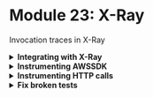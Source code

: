 # Module 23: X-Ray

Invocation traces in X-Ray

<details>
<summary><b>Integrating with X-Ray</b></summary><p>

1. In the `serverless.yml` under the `provider` section, add the following:

```yml
tracing:
  apiGateway: true
  lambda: true
```

**NOTE** this should align with `name`, `runtime` and `environment`.

2. Add the following back to the `provider` section:

```yml
iamRoleStatements:
  - Effect: Allow
    Action:
      - "xray:PutTraceSegments"
      - "xray:PutTelemetryRecords"
    Resource: "*"
```

**IMPORTANT** this should be aligned with `provider.tracing` and `provider.environment`. e.g.

```yml
provider:
  name: aws
  runtime: nodejs12.x
  stage: dev
  environment:
    ...
  tracing:
    apiGateway: true
    lambda: true
  iamRoleStatements:
    - Effect: Allow
      Action:
        - "xray:PutTraceSegments"
        - "xray:PutTelemetryRecords"
      Resource: "*"
```

This enables X-Ray tracing for all the functions in this project. Normally, when you enable X-Ray tracing in the `provider.tracing` the Serverless framework would add these permissions for you automatically. However, since we're using the `serverless-iam-roles-per-function`, these additional permissions are not passed along...

So far, the best workaround I have found, short of fixing the plugin to do it automatically, is to add this blob back to the `provider` section and tell the plugin to inherit these shared permissions in each function's IAM role.

To do that, we need the functions to inherit the permissions from this default IAM role.

3. Modify `serverless.yml` to add the following to the `custom` section

```yml
serverless-iam-roles-per-function:
  defaultInherit: true
```

This is courtesy of the `serverless-iam-roles-per-function` plugin, and tells the per-function roles to inherit these common permissions.

4. Deploy the project

`npx sls deploy`

5. Load up the landing page, and place an order. Then head to the X-Ray console and see what you get.

![](/images/mod23-001.png)

![](/images/mod23-002.png)

![](/images/mod23-003.png)

As you can see, you get some useful bits of information. However, if I were to debug performance issues of, say, the `get-restaurants` function, I need to see how long the call to DynamoDB took, that's completely missing right now.

To make our traces more useful, we need to capture more information about what our functions are doing. To do that, we need more instrumentation.

</p></details>

<details>
<summary><b>Instrumenting AWSSDK</b></summary><p>

At the moment we're not getting a lot of value out of X-Ray. We can get much more information about what's happening in our code if we instrument the various steps.

To begin with, we can instrument the AWS SDK so we track how long calls to DynamoDB and SNS takes in the traces.

1. Install `aws-xray-sdk-core` as dependency

`npm install --save aws-xray-sdk-core`

2. Modify `functions/get-restaurants.js` and replace 

```js
const dynamodb = new DocumentClient()
``` 

with the following

```javascript
const dynamodb = new DocumentClient()
const XRay = require('aws-xray-sdk-core')
XRay.captureAWSClient(dynamodb.service)
```

This instruments the DynamoDB client, so that it will emit additional trace segments so you can see how long the DynamoDB `Scan` operation took in the `get-restaurants` function.

![](/images/mod23-004.png)

3. Repeat step 2 for `functions/search-restaurants.js`

4. Open `functions/notify-restaurant.js`

and replace 

```js
const eventBridge = new EventBridge()
```

with the following

```javascript
const XRay = require('aws-xray-sdk-core')
const eventBridge = XRay.captureAWSClient(new EventBridge())
```

and then replace 

```js
const sns = new SNS()
```

with the following

```js
const sns = XRay.captureAWSClient(new SNS())
```

This allows us to trace the calls to SNS and EventBridge in the `notify-restaurant` function.

![](/images/mod23-005.png)

5. Repeat step 4 for `functions/place-order.js` (minus the SNS step since it doesn't need the SNS client).

6. Deploy the project

`npx sls deploy`

7. Load up the landing page, and place an order. Then head to the X-Ray console and see what you get now.

If you look at a few of the traces for just the `get-restaurants` function, which you can do by going back to the traces view (and make sure the search box is empty).

Click the link for the `/restaurants` URL:

![](/images/mod23-006.png)

This should add the filter for the `/restaurants` path, and show you only the traces for the `get-restaurants` function.

![](/images/mod23-007.png)

If you open a few of these traces, you might notice that the DynamoDB requests take somewhere between 30-80ms. That's an awful long time considering that DynamoDB averages single-digit latency. Most of that time is setting up the HTTPs connection, which unfortunately, is not reused by default by the Node.js AWS SDK (soon to be set as default in v3)!

More details about this [here](https://theburningmonk.com/2019/02/lambda-optimization-tip-enable-http-keep-alive/).

8. Now, let's apply the **single most effective performance optimize** for a Node.js function :-)

Open `serverless.yml` and add the following environment variable to `provider.environment`:

```yml
AWS_NODEJS_CONNECTION_REUSE_ENABLED: 1
```

and redeploy

`npx sls deploy`

9. Reload the homepage a couple of times, and look at the traces for the `get-restaurants` function. Notice how much faster the subsequent invocations are! The effects are additive too, as every single request through the AWS SDK required HTTPs handshake...

</p></details>

<details>
<summary><b>Instrumenting HTTP calls</b></summary><p>

We can get even more value if we could see the traces for `get-index` function and the corresponding trace for the `get-restaurants` function in one screen.

![](/images/mod23-008.png)

Then it's proper distributed tracing! It's not very helpful if you're restricted to only what happens inside one function.

Fortunately, you can instrument the built-in `https` module with the X-Ray SDK, unfortunately, you have to use it instead of other HTTP clients..

1. Modify `functions/get-index.js` and add the following to the **top of the file**

```javascript
const AWSXRay = require('aws-xray-sdk-core')
AWSXRay.captureHTTPsGlobal(require('https'))
```

2. Deploy the project

`npx sls deploy`

3. Load up the landing page, and place an order. Then head to the X-Ray console and now you can see the traces for `get-index` and `get-restaurants` function in one place.

</p></details>

<details>
<summary><b>Fix broken tests</b></summary><p>

If you run the integration tests now

`npm run test`

then you'll see the some tests are failing...

This is because the X-Ray SDK expects some context and root segment to be provided by the Lambda service's runtime. Which we won't have when running locally.

To fix this, we need to tell the X-Ray SDK to not crash when these contexts are missing, and log an error instead.

1. Modify `steps/init.js` to add this along with other environment variables (where we set the `AWS_ACCESS_KEY_ID`, `AWS_SECRET_ACCESS_KEY` and `AWS_REGION` environment variables, somewhere near there):

```js
process.env.AWS_XRAY_CONTEXT_MISSING = 'LOG_ERROR'
```

This stops the X-Ray SDK from erroring when it doesn't find the context

Rerun the integration tests, and the tests are passing, but with a lot of error messages...

```
 PASS  tests/test_cases/notify-restaurant.tests.js
 PASS  tests/test_cases/get-index.tests.js
  ● Console

    console.error node_modules/aws-xray-sdk-core/lib/logger.js:19
      2020-05-18 18:05:03.480 +02:00 [ERROR] Error: Failed to get the current sub/segment from the context.
          at Object.contextMissingLogError [as contextMissing] (/Users/yancui/SourceCode/workshops/prsls-online-may-2020-demo/node_modules/aws-xray-sdk-core/lib/context_utils.js:26:19)
          at Object.getSegment (/Users/yancui/SourceCode/workshops/prsls-online-may-2020-demo/node_modules/aws-xray-sdk-core/lib/context_utils.js:92:45)
          at Object.resolveSegment (/Users/yancui/SourceCode/workshops/prsls-online-may-2020-demo/node_modules/aws-xray-sdk-core/lib/context_utils.js:73:19)
          at captureOutgoingHTTPs (/Users/yancui/SourceCode/workshops/prsls-online-may-2020-demo/node_modules/aws-xray-sdk-core/lib/patchers/http_p.js:97:31)
          at Object.captureHTTPsRequest [as request] (/Users/yancui/SourceCode/workshops/prsls-online-may-2020-demo/node_modules/aws-xray-sdk-core/lib/patchers/http_p.js:185:12)
          at RedirectableRequest._performRequest (/Users/yancui/SourceCode/workshops/prsls-online-may-2020-demo/node_modules/follow-redirects/index.js:169:24)
          at new RedirectableRequest (/Users/yancui/SourceCode/workshops/prsls-online-may-2020-demo/node_modules/follow-redirects/index.js:66:8)
          at Object.wrappedProtocol.request (/Users/yancui/SourceCode/workshops/prsls-online-may-2020-demo/node_modules/follow-redirects/index.js:307:14)
          at dispatchHttpRequest (/Users/yancui/SourceCode/workshops/prsls-online-may-2020-demo/node_modules/axios/lib/adapters/http.js:179:25)
          at new Promise (<anonymous>)

 PASS  tests/test_cases/get-restaurants.tests.js
  ● Console

    console.error node_modules/aws-xray-sdk-core/lib/logger.js:19
      2020-05-18 18:05:04.259 +02:00 [ERROR] Error: Failed to get the current sub/segment from the context.
          at Object.contextMissingLogError [as contextMissing] (/Users/yancui/SourceCode/workshops/prsls-online-may-2020-demo/node_modules/aws-xray-sdk-core/lib/context_utils.js:26:19)
          at Object.getSegment (/Users/yancui/SourceCode/workshops/prsls-online-may-2020-demo/node_modules/aws-xray-sdk-core/lib/context_utils.js:92:45)
          at Object.resolveSegment (/Users/yancui/SourceCode/workshops/prsls-online-may-2020-demo/node_modules/aws-xray-sdk-core/lib/context_utils.js:73:19)
          at features.constructor.captureAWSRequest [as customRequestHandler] (/Users/yancui/SourceCode/workshops/prsls-online-may-2020-demo/node_modules/aws-xray-sdk-core/lib/patchers/aws_p.js:60:29)
          at features.constructor.addAllRequestListeners (/Users/yancui/SourceCode/workshops/prsls-online-may-2020-demo/node_modules/aws-sdk/lib/service.js:283:12)
          at features.constructor.makeRequest (/Users/yancui/SourceCode/workshops/prsls-online-may-2020-demo/node_modules/aws-sdk/lib/service.js:203:10)
          at features.constructor.svc.(anonymous function) [as scan] (/Users/yancui/SourceCode/workshops/prsls-online-may-2020-demo/node_modules/aws-sdk/lib/service.js:677:23)
          at DocumentClient.makeServiceRequest (/Users/yancui/SourceCode/workshops/prsls-online-may-2020-demo/node_modules/aws-sdk/lib/dynamodb/document_client.js:97:42)
          at DocumentClient.scan (/Users/yancui/SourceCode/workshops/prsls-online-may-2020-demo/node_modules/aws-sdk/lib/dynamodb/document_client.js:360:17)
          at getRestaurants (/Users/yancui/SourceCode/workshops/prsls-online-may-2020-demo/functions/get-restaurants.js:22:31)

 PASS  tests/test_cases/place-order.tests.js
 PASS  tests/test_cases/search-restaurants.tests.js
  ● Console

    console.info functions/search-restaurants.js:33
      this is a new secret
    console.error node_modules/aws-xray-sdk-core/lib/logger.js:19
      2020-05-18 18:05:05.715 +02:00 [ERROR] Error: Failed to get the current sub/segment from the context.
          at Object.contextMissingLogError [as contextMissing] (/Users/yancui/SourceCode/workshops/prsls-online-may-2020-demo/node_modules/aws-xray-sdk-core/lib/context_utils.js:26:19)
          at Object.getSegment (/Users/yancui/SourceCode/workshops/prsls-online-may-2020-demo/node_modules/aws-xray-sdk-core/lib/context_utils.js:92:45)
          at Object.resolveSegment (/Users/yancui/SourceCode/workshops/prsls-online-may-2020-demo/node_modules/aws-xray-sdk-core/lib/context_utils.js:73:19)
          at features.constructor.captureAWSRequest [as customRequestHandler] (/Users/yancui/SourceCode/workshops/prsls-online-may-2020-demo/node_modules/aws-xray-sdk-core/lib/patchers/aws_p.js:60:29)
          at features.constructor.addAllRequestListeners (/Users/yancui/SourceCode/workshops/prsls-online-may-2020-demo/node_modules/aws-sdk/lib/service.js:283:12)
          at features.constructor.makeRequest (/Users/yancui/SourceCode/workshops/prsls-online-may-2020-demo/node_modules/aws-sdk/lib/service.js:203:10)
          at features.constructor.svc.(anonymous function) [as scan] (/Users/yancui/SourceCode/workshops/prsls-online-may-2020-demo/node_modules/aws-sdk/lib/service.js:677:23)
          at DocumentClient.makeServiceRequest (/Users/yancui/SourceCode/workshops/prsls-online-may-2020-demo/node_modules/aws-sdk/lib/dynamodb/document_client.js:97:42)
          at DocumentClient.scan (/Users/yancui/SourceCode/workshops/prsls-online-may-2020-demo/node_modules/aws-sdk/lib/dynamodb/document_client.js:360:17)
          at findRestaurantsByTheme (/Users/yancui/SourceCode/workshops/prsls-online-may-2020-demo/functions/search-restaurants.js:25:31)


Test Suites: 5 passed, 5 total
Tests:       7 passed, 7 total
Snapshots:   0 total
Time:        4.24s
Ran all test suites.
```

2. One thing you could do, is to monkey-patch `console.error` with an anonymous mock function using `jest`. For example, in `steps/init.js`, and somewhere in the `init` function, add this one line:

```javascript
console.error = jest.fn()
```

3. Rerun the integration tests

`npm run test`

and see that all the tests should be passing now, and there're no a sea of error texts.

```
 PASS  tests/test_cases/notify-restaurant.tests.js
  ● Console

    console.debug node_modules/@dazn/lambda-powertools-logger/index.js:82
      {"message":"notified restaurant","orderId":"510dba15-69bd-582e-a82b-7caa168f32ae","restaurantName":"Fangtasia","awsRegion":"us-east-1","debug-log-enabled":"true","call-chain-length":1,"level":20,"sLevel":"DEBUG"}
    console.debug node_modules/@dazn/lambda-powertools-logger/index.js:82
      {"message":"published event to EventBridge","eventType":"restaurant_notified","busName":"order_events_dev","awsRegion":"us-east-1","debug-log-enabled":"true","call-chain-length":1,"level":20,"sLevel":"DEBUG"}

 PASS  tests/test_cases/get-index.tests.js
 PASS  tests/test_cases/get-restaurants.tests.js
 PASS  tests/test_cases/place-order.tests.js
 PASS  tests/test_cases/search-restaurants.tests.js
  ● Console

    console.info functions/search-restaurants.js:33
      this is a new secret
    console.debug node_modules/@dazn/lambda-powertools-logger/index.js:82
      {"message":"finding restaurants with theme...","count":"8","theme":"cartoon","awsRegion":"us-east-1","debug-log-enabled":"false","call-chain-length":1,"level":20,"sLevel":"DEBUG"}
    console.debug node_modules/@dazn/lambda-powertools-logger/index.js:82
      {"message":"found restaurants","count":4,"awsRegion":"us-east-1","debug-log-enabled":"false","call-chain-length":1,"level":20,"sLevel":"DEBUG"}


Test Suites: 5 passed, 5 total
Tests:       7 passed, 7 total
Snapshots:   0 total
Time:        4.667s
Ran all test suites.
```

</p></details>
